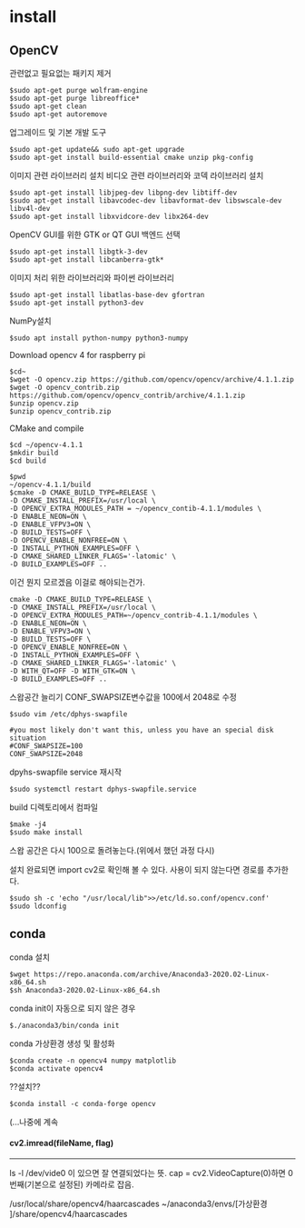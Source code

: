 # install

## OpenCV

관련없고 필요없는 패키지 제거
```
$sudo apt-get purge wolfram-engine
$sudo apt-get purge libreoffice*
$sudo apt-get clean
$sudo apt-get autoremove

```

업그레이드 및 기본 개발 도구
```
$sudo apt-get update&& sudo apt-get upgrade
$sudo apt-get install build-essential cmake unzip pkg-config
```

이미지 관련 라이브러리 설치
비디오 관련 라이브러리와 코덱 라이브러리 설치
```
$sudo apt-get install libjpeg-dev libpng-dev libtiff-dev
$sudo apt-get install libavcodec-dev libavformat-dev libswscale-dev libv4l-dev
$sudo apt-get install libxvidcore-dev libx264-dev
```

OpenCV GUI를 위한 GTK or QT GUI 백엔드 선택
```
$sudo apt-get install libgtk-3-dev
$sudo apt-get install libcanberra-gtk*
```

이미지 처리 위한 라이브러리와 파이썬 라이브러리
```
$sudo apt-get install libatlas-base-dev gfortran
$sudo apt-get install python3-dev
```

NumPy설치
```
$sudo apt install python-numpy python3-numpy
```

Download opencv 4 for raspberry pi
```
$cd~
$wget -O opencv.zip https://github.com/opencv/opencv/archive/4.1.1.zip
$wget -O opencv_contrib.zip https://github.com/opencv/opencv_contrib/archive/4.1.1.zip
$unzip opencv.zip
$unzip opencv_contrib.zip
```

CMake and compile
```
$cd ~/opencv-4.1.1
$mkdir build
$cd build

$pwd
~/opencv-4.1.1/build
$cmake -D CMAKE_BUILD_TYPE=RELEASE \
-D CMAKE_INSTALL_PREFIX=/usr/local \
-D OPENCV_EXTRA_MODULES_PATH = ~/opencv_contib-4.1.1/modules \
-D ENABLE_NEON=ON \
-D ENABLE_VFPV3=ON \
-D BUILD_TESTS=OFF \
-D OPENCV_ENABLE_NONFREE=ON \
-D INSTALL_PYTHON_EXAMPLES=OFF \
-D CMAKE_SHARED_LINKER_FLAGS='-latomic' \
-D BUILD_EXAMPLES=OFF ..
```

이건 뭔지 모르겠음 이걸로 해야되는건가.
```
cmake -D CMAKE_BUILD_TYPE=RELEASE \
-D CMAKE_INSTALL_PREFIX=/usr/local \
-D OPENCV_EXTRA_MODULES_PATH=~/opencv_contrib-4.1.1/modules \
-D ENABLE_NEON=ON \
-D ENABLE_VFPV3=ON \
-D BUILD_TESTS=OFF \
-D OPENCV_ENABLE_NONFREE=ON \
-D INSTALL_PYTHON_EXAMPLES=OFF \
-D CMAKE_SHARED_LINKER_FLAGS='-latomic' \
-D WITH_QT=OFF -D WITH_GTK=ON \
-D BUILD_EXAMPLES=OFF ..
```

스왑공간 늘리기
CONF_SWAPSIZE변수값을 100에서 2048로 수정
```
$sudo vim /etc/dphys-swapfile
```
```
#you most likely don't want this, unless you have an special disk situation
#CONF_SWAPSIZE=100
CONF_SWAPSIZE=2048
```
dpyhs-swapfile service 재시작
```
$sudo systemctl restart dphys-swapfile.service
```

build 디렉토리에서 컴파일
```
$make -j4
$sudo make install
```
스왑 공간은 다시 100으로 돌려놓는다.(위에서 했던 과정 다시)

설치 완료되면 import cv2로 확인해 볼 수 있다.
사용이 되지 않는다면 경로를 추가한다.
```
$sudo sh -c 'echo "/usr/local/lib">>/etc/ld.so.conf/opencv.conf'
$sudo ldconfig
```

## conda
conda 설치
```
$wget https://repo.anaconda.com/archive/Anaconda3-2020.02-Linux-x86_64.sh
$sh Anaconda3-2020.02-Linux-x86_64.sh
```

conda init이 자동으로 되지 않은 경우
```
$./anaconda3/bin/conda init
```

conda 가상환경 생성 및 활성화
```
$conda create -n opencv4 numpy matplotlib
$conda activate opencv4
```

??설치??
```
$conda install -c conda-forge opencv
```
(...나중에 계속


#### cv2.imread(fileName, flag)




-----
ls -l /dev/vide0 이 있으면 잘 연결되었다는 뜻.
cap = cv2.VideoCapture(0)하면 0번째(기본으로 설정된) 카메라로 잡음.

/usr/local/share/opencv4/haarcascades
~/anaconda3/envs/[가상환경 ]/share/opencv4/haarcascades
